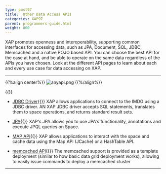 ```yaml
---
type: post97
title:  Other Data Access APIs
categories: XAP97
parent: programmers-guide.html
weight: 800
---
```



XAP promotes openness and interoperability, supporting common interfaces for accessing data, such as JPA, Document, SQL, JDBC, Memcached and a native POJO based API. You can choose the best API for the case at hand, and be able to operate on the same data regardless of the APIs you have chosen. Look at the different API pages to learn about each and every use case for data accessing on XAP.


<hr/>

{{%align center%}}
![anyapi.png](/attachment_files/anyapi.png)
{{%/align%}}

{{<wbr>}}

- [JDBC Driver](./jdbc-driver.html){{<wbr>}}
XAP allows applications to connect to the IMDG using a JDBC driver. AN XAP JDBC driver accepts SQL statements, translates them to space operations, and returns standard result sets.

- [JPA](./jpa-api.html){{<wbr>}}
XAP's JPA allows you to use JPA's functionality, annotations and execute JPQL queries on Space.

- [MAP API](./map-api.html){{<wbr>}}
XAP allows applications to interact with the space and cache data using the Map API (JCache) or a HashTable API.

- [memcached API](./memcached-api.html){{<wbr>}}
The memcached support is provided as a template deployment (similar to how basic data grid deployment works), allowing to easily issue commands to deploy a memcached cluster
<hr/>
